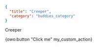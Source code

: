 ```json
{
  "title": "Creeper",
  "category": "buddies_category"
}
```

Creeper

{owo:button "Click me" my_custom_action}